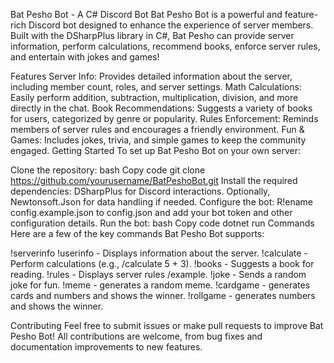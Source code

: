 Bat Pesho Bot - A C# Discord Bot
Bat Pesho Bot is a powerful and feature-rich Discord bot designed to enhance the experience of server members. Built with the DSharpPlus library in C#, Bat Pesho can provide server information, perform calculations, recommend books, enforce server rules, and entertain with jokes and games!

Features
Server Info: Provides detailed information about the server, including member count, roles, and server settings.
Math Calculations: Easily perform addition, subtraction, multiplication, division, and more directly in the chat.
Book Recommendations: Suggests a variety of books for users, categorized by genre or popularity.
Rules Enforcement: Reminds members of server rules and encourages a friendly environment.
Fun & Games: Includes jokes, trivia, and simple games to keep the community engaged.
Getting Started
To set up Bat Pesho Bot on your own server:

Clone the repository:
bash
Copy code
git clone https://github.com/yourusername/BatPeshoBot.git
Install the required dependencies:
DSharpPlus for Discord interactions.
Optionally, Newtonsoft.Json for data handling if needed.
Configure the bot:
R!ename config.example.json to config.json and add your bot token and other configuration details.
Run the bot:
bash
Copy code
dotnet run
Commands
Here are a few of the key commands Bat Pesho Bot supports:

!serverinfo
!userinfo - Displays information about the server.
!calculate <operation> - Perform calculations (e.g., /calculate 5 + 3).
!books - Suggests a book for reading.
!rules - Displays server rules /example.
!joke - Sends a random joke for fun.
!meme - generates a random meme.
!cardgame - generates cards and numbers and shows the winner.
!rollgame - generates numbers and shows the winner.

Contributing
Feel free to submit issues or make pull requests to improve Bat Pesho Bot! All contributions are welcome, from bug fixes and documentation improvements to new features.
